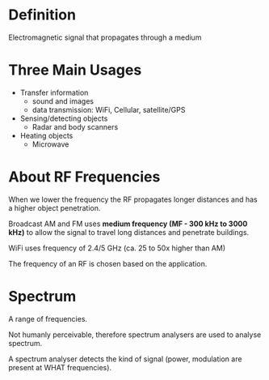 # Definition

Electromagnetic signal that propagates through a medium

# Three Main Usages

* Transfer information
	* sound and images
	* data transmission: WiFi, Cellular, satellite/GPS
* Sensing/detecting objects
	* Radar and body scanners
* Heating objects
	* Microwave

# About RF Frequencies

When we lower the frequency the RF propagates longer distances and has a higher object penetration.

Broadcast AM and FM uses **medium frequency (MF - 300 kHz to 3000 kHz)** to allow the signal to travel long distances and penetrate buildings.

WiFi uses frequency of 2.4/5 GHz (ca. 25 to 50x higher than AM)

The frequency of an RF is chosen based on the application.

# Spectrum

A range of frequencies.

Not humanly perceivable, therefore spectrum analysers are used to analyse spectrum.

A spectrum analyser detects the kind of signal (power, modulation are present at WHAT frequencies).